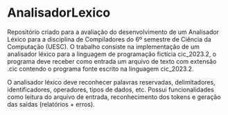 # AnalisadorLexico

Repositório criado para a avaliação do desenvolvimento de um Analisador Léxico para a disciplina de Compiladores do 6º semestre de Ciência da Computação (UESC).
O trabalho consiste na implementação de um analisador léxico para a linguagem de programação fictícia cic_2023.2, o programa deve receber como entrada um arquivo de
texto com extensão .cic contendo o programa fonte escrito na linguagem cic_2023.2.

O analisador léxico deve reconhecer palavras reservadas, delimitadores, identificadores, operadores, tipos de dados, etc.
Possui funcionalidades como leitura do arquivo de entrada, reconhecimento dos tokens e geração das saídas (relatórios + erros).
